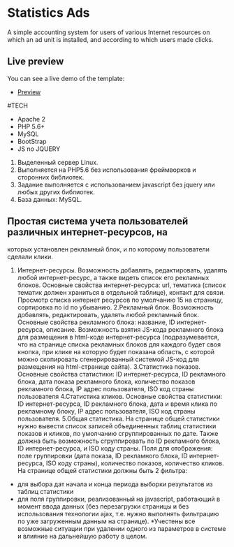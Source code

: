 # Statistics Ads

A simple accounting system for users of various Internet resources on which an ad unit is installed, and according to which users made clicks.

## Live preview
You can see a live demo of the template:

* [Preview](http://statistics.ang.center)

#TECH
- Apache 2
- PHP 5.6+
- MySQL
- BootStrap
- JS no JQUERY

1. Выделенный сервер Linux.
2. Выполняется на PHP5.6 без использования фреймворков и сторонних библиотек.
3. Задание выполняется с использованием javascript без jquery или любых других библиотек.
4. База данных: MySQL.



## Простая система учета пользователей различных интернет-ресурсов, на
которых установлен рекламный блок, и по которому пользователи сделали клики.
1. Интернет-ресурсы.
Возможность добавлять, редактировать, удалять любой интернет-ресурс, а также видеть список его
рекламных блоков.
Основные свойства интернет-ресурса: url, тематика (список тематик должен храниться в отдельной
таблице), контакт для связи.
Просмотр списка интернет ресурсов по умолчанию 15 на страницу, сортировка по id по убыванию.
2.Рекламный блок.
Возможность добавлять, редактировать, удалять любой рекламный блок.
Основные свойства рекламного блока: название, ID интернет-ресурса, описание.
Возможность взятия JS-кода рекламного блока для размещения в html-коде интернет-ресурса
(подразумевается, что на странице списка рекламных блоков для каждого будет своя кнопка, при
клике на которую будет показана область, с которой можно скопировать сгенерированный системой
JS-код для размещения на html-странице сайта).
3.Статистика показов.
Основные свойства статистики: ID интернет-ресурса, ID рекламного блока, дата показа рекламного
блока, количество показов рекламного блока, IP адрес пользователя, ISO код страны пользователя
4.Статистика кликов.
Основные свойства статистики: ID интернет-ресурса, ID рекламного блока, дата и время клика по
рекламному блоку, IP адрес пользователя, ISO код страны пользователя.
5.Общая статистика.
На странице общей статистики нужно вывести список записей объединенных таблиц статистики
показов и кликов, по умолчанию сгруппированных по дате. Также должна быть возможность
сгруппировать по ID рекламного блока, ID интернет-ресурса, и ISO коду страны.
Поля для отображения: поле группировки (дата показа, ID рекламного блока, ID интернет-ресурса,
ISO коду страны), количество показов, количество кликов.
На странице общей статистики должны быть 2 фильтра:
- для выбора дат начала и конца периода выборки результатов из таблиц статистики
- для поля группировки, реализованный на javascript, работающий в момент ввода данных (без
перезагрузки страницы и без использования технологии ajax, т.е. нужно выполнять фильтрацию по
уже загруженным данным на странице).
*Учестены все возможные ситуации при удалении одного из параметров в системе и
влияние на дальнейшую работу в целом.
